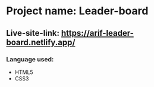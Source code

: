# Project name: Leader-board
## Live-site-link: https://arif-leader-board.netlify.app/
### Language used: 
* HTML5
* CSS3
